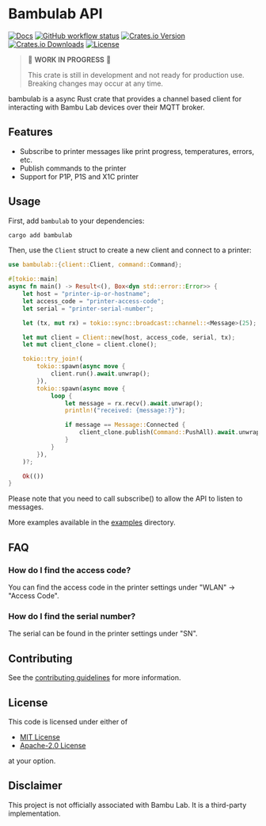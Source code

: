 # Bambulab API

[![Docs](https://img.shields.io/docsrs/bambulab)](https://docs.rs/bambulab)
[![GitHub workflow status](https://github.com/markhaehnel/bambulab/actions/workflows/ci.yaml/badge.svg)](https://github.com/markhaehnel/bambulab/actions/workflows/ci.yaml)
[![Crates.io Version](https://img.shields.io/crates/v/bambulab)](https://crates.io/crates/bambulab)
[![Crates.io Downloads](https://img.shields.io/crates/d/bambulab)](https://crates.io/crates/bambulab)
[![License](https://img.shields.io/badge/license-MIT%2FApache--2.0-blue.svg)](#license)

> 🚧 **WORK IN PROGRESS** 🚧
>
> This crate is still in development and not ready for production use.
> Breaking changes may occur at any time.

bambulab is a async Rust crate that provides a channel based client for interacting with Bambu Lab devices over their MQTT broker.

## Features

- Subscribe to printer messages like print progress, temperatures, errors, etc.
- Publish commands to the printer
- Support for P1P, P1S and X1C printer

## Usage

First, add `bambulab` to your dependencies:
```bash
cargo add bambulab
```

Then, use the `Client` struct to create a new client and connect to a printer:

```rust
use bambulab::{client::Client, command::Command};

#[tokio::main]
async fn main() -> Result<(), Box<dyn std::error::Error>> {
    let host = "printer-ip-or-hostname";
    let access_code = "printer-access-code";
    let serial = "printer-serial-number";

    let (tx, mut rx) = tokio::sync::broadcast::channel::<Message>(25);

    let mut client = Client::new(host, access_code, serial, tx);
    let mut client_clone = client.clone();

    tokio::try_join!(
        tokio::spawn(async move {
            client.run().await.unwrap();
        }),
        tokio::spawn(async move {
            loop {
                let message = rx.recv().await.unwrap();
                println!("received: {message:?}");

                if message == Message::Connected {
                    client_clone.publish(Command::PushAll).await.unwrap();
                }
            }
        }),
    )?;

    Ok(())
}
```

Please note that you need to call subscribe() to allow the API to listen to messages.

More examples available in the [examples](./examples) directory.

## FAQ

### How do I find the access code?

You can find the access code in the printer settings under "WLAN" -> "Access Code".

### How do I find the serial number?

The serial can be found in the printer settings under "SN". 

## Contributing

See the [contributing guidelines](./CONTRIBUTING.md) for more information.

## License

This code is licensed under either of

- [MIT License](./LICENSE-MIT)
- [Apache-2.0 License](./LICENSE-APACHE)

at your option.

## Disclaimer

This project is not officially associated with Bambu Lab. It is a third-party implementation.